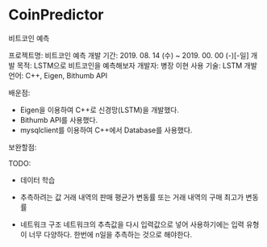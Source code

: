 # CoinPredictor
비트코인 예측

프로젝트명: 비트코인 예측
개발 기간: 2019. 08. 14 (수) ~  2019. 00. 00 (-)[-일]
개발 목적: LSTM으로 비트코인을 예측해보자
개발자: 병장 이현
사용 기술: LSTM
개발 언어: C++, Eigen, Bithumb API

배운점:
 - Eigen을 이용하여 C++로 신경망(LSTM)을 개발했다.
 - Bithumb API를 사용했다.
 - mysqlclient를 이용하여 C++에서 Database를 사용했다.

보완할점:
 
TODO:
 - 데이터 학습
   
 - 추측하려는 값
   거래 내역의 판매 평균가 변동률 또는 거래 내역의 구매 최고가 변동률
   
 - 네트워크 구조
   네트워크의 추측값을 다시 입력값으로 넣어 사용하기에는 입력 유형이 너무 다양하다.
   한번에 n일을 추측하는 것으로 해야한다.